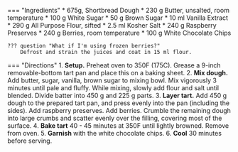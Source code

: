 === "Ingredients"
    * 675g, Shortbread Dough
        * 230 g Butter, unsalted, room temperature
        * 100 g White Sugar
        * 50 g Brown Sugar
        * 10 ml Vanilla Extract
        * 290 g All Purpose Flour, sifted
        * 2.5 ml Kosher Salt
    * 240 g Raspberry Preserves
    * 240 g Berries, room temperature
    * 100 g White Chocolate Chips

    ??? question "What if I'm using frozen berries?"
        Defrost and strain the juices and coat in 15 ml flour.

=== "Directions"
    1. **Setup.** Preheat oven to 350F (175C). Grease a 9-inch removable-bottom tart pan and place this on a baking sheet.
    2. **Mix dough.** Add butter, sugar, vanilla, brown sugar to mixing bowl. Mix vigorously 3 minutes until pale and fluffy. While mixing, slowly add flour and salt until blended. Divide batter into 450 g and 225 g parts.
    3. **Layer tart.** Add 450 g dough to the prepared tart pan, and press evenly into the pan (including the sides). Add raspberry preserves. Add berries. Crumble the remaining dough into large crumbs and scatter evenly over the filling, covering most of the surface.
    4. **Bake tart** 40 - 45 minutes at 350F until lightly browned. Remove from oven.
    5. **Garnish** with the white chocolate chips.
    6. **Cool** 30 minutes before serving.


[^1]:
    Hart, Erren. ["Rapsberry and White Chocolate Shortbread Tart."](https://www.errenskitchen.com/raspberry-and-white-chocolate-shortbread-tart/) Erren's Kitchen. 4 February 2017. Accessed 2019.
